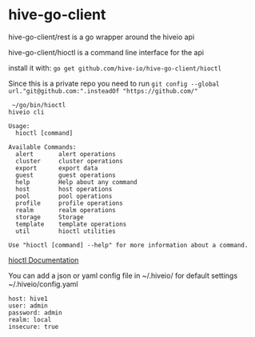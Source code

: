 # hive-go-client

hive-go-client/rest is a go wrapper around the hiveio api

hive-go-client/hioctl is a command line interface for the api

install it with: `go get github.com/hive-io/hive-go-client/hioctl`

Since this is a private repo you need to run
`git config --global url."git@github.com:".insteadOf "https://github.com/"`

```
 ~/go/bin/hioctl
hiveio cli

Usage:
  hioctl [command]

Available Commands:                                                                                                                        
  alert       alert operations                                                                                                             
  cluster     cluster operations                                                                                                           
  export      export data                                                                                                                  
  guest       guest operations                                                                                                             
  help        Help about any command                                                                                                       
  host        host operations                                                                                                              
  pool        pool operations                                                                                                              
  profile     profile operations                                                                                                           
  realm       realm operations                                                                                                             
  storage     Storage                                                                                                                      
  template    template operations                                                                                                          
  util        hioctl utilities

Use "hioctl [command] --help" for more information about a command.
```
[hioctl Documentation](docs/hioctl.md)

You can add a json or yaml config file in ~/.hiveio/ for default settings
~/.hiveio/config.yaml
```
host: hive1
user: admin
password: admin
realm: local
insecure: true
```

